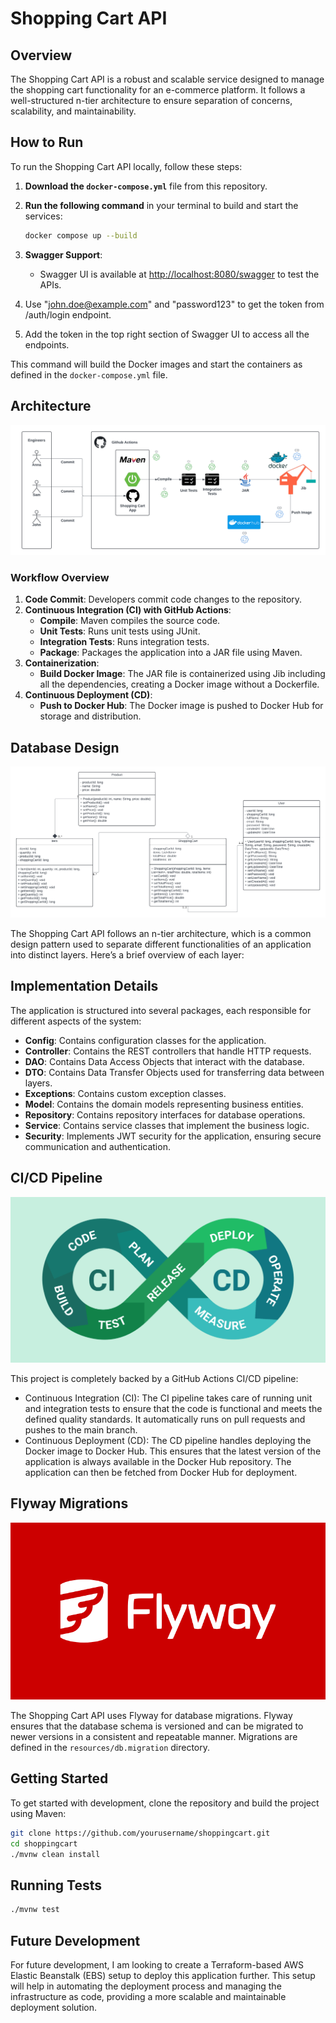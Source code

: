 # Shopping Cart API

## Overview

The Shopping Cart API is a robust and scalable service designed to manage the shopping cart functionality for an e-commerce platform. It follows a well-structured n-tier architecture to ensure separation of concerns, scalability, and maintainability.

## How to Run

To run the Shopping Cart API locally, follow these steps:

1. **Download the `docker-compose.yml`** file from this repository.
2. **Run the following command** in your terminal to build and start the services:

    ```sh
    docker compose up --build
    ```

3. **Swagger Support**:
    - Swagger UI is available at [http://localhost:8080/swagger](http://localhost:8080/swagger) to test the APIs.
4. Use "john.doe@example.com" and "password123" to get the token from /auth/login endpoint.
5. Add the token in the top right section of Swagger UI to access all the endpoints.

This command will build the Docker images and start the containers as defined in the `docker-compose.yml` file.

## Architecture
![Architecutre](src/main/resources/static/Architecture.png)

### Workflow Overview

1. **Code Commit**: Developers commit code changes to the repository.
2. **Continuous Integration (CI) with GitHub Actions**:
   - **Compile**: Maven compiles the source code.
   - **Unit Tests**: Runs unit tests using JUnit.
   - **Integration Tests**: Runs integration tests.
   - **Package**: Packages the application into a JAR file using Maven.
3. **Containerization**:
   - **Build Docker Image**: The JAR file is containerized using Jib including all the dependencies, creating a Docker image without a Dockerfile. 
4. **Continuous Deployment (CD)**:
   - **Push to Docker Hub**: The Docker image is pushed to Docker Hub for storage and distribution.

## Database Design

![Database Design](src/main/resources/static/Database.png)

The Shopping Cart API follows an n-tier architecture, which is a common design pattern used to separate different functionalities of an application into distinct layers. Here’s a brief overview of each layer:

## Implementation Details

The application is structured into several packages, each responsible for different aspects of the system:

- **Config**: Contains configuration classes for the application.
- **Controller**: Contains the REST controllers that handle HTTP requests.
- **DAO**: Contains Data Access Objects that interact with the database.
- **DTO**: Contains Data Transfer Objects used for transferring data between layers.
- **Exceptions**: Contains custom exception classes.
- **Model**: Contains the domain models representing business entities.
- **Repository**: Contains repository interfaces for database operations.
- **Service**: Contains service classes that implement the business logic.
- **Security**: Implements JWT security for the application, ensuring secure communication and authentication.

## CI/CD Pipeline

![CI CD Pipeline](src/main/resources/static/cicd.png)

This project is completely backed by a GitHub Actions CI/CD pipeline:

- Continuous Integration (CI): The CI pipeline takes care of running unit and integration tests to ensure that the code is functional and meets the defined quality standards. It automatically runs on pull requests and pushes to the main branch.
- Continuous Deployment (CD): The CD pipeline handles deploying the Docker image to Docker Hub. This ensures that the latest version of the application is always available in the Docker Hub repository. The application can then be fetched from Docker Hub for deployment.

## Flyway Migrations

![Flyway](src/main/resources/static/flyway.svg)

The Shopping Cart API uses Flyway for database migrations. Flyway ensures that the database schema is versioned and can be migrated to newer versions in a consistent and repeatable manner. Migrations are defined in the `resources/db.migration` directory.

## Getting Started

To get started with development, clone the repository and build the project using Maven:

```sh
git clone https://github.com/yourusername/shoppingcart.git
cd shoppingcart
./mvnw clean install
```

## Running Tests
```sh
./mvnw test
```

## Future Development
For future development, I am looking to create a Terraform-based AWS Elastic Beanstalk (EBS) setup to deploy this application further. This setup will help in automating the deployment process and managing the infrastructure as code, providing a more scalable and maintainable deployment solution.